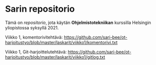 # Sarin repositorio

Tämä on *repositorio*, jota käytän **Ohjelmistotekniikan** kurssilla Helsingin yliopistossa syksyllä 2021.

Viikko 1, komentorivitehtävä: https://github.com/sari-bee/ot-harjoitustyo/blob/master/laskarit/viikko1/komentorivi.txt

Viikko 1, Git-harjoittelutehtävä: https://github.com/sari-bee/ot-harjoitustyo/blob/master/laskarit/viikko1/gitlog.txt
